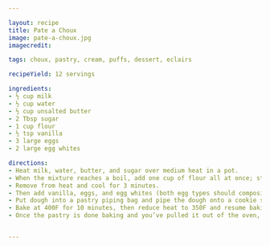 ```yaml
---

layout: recipe
title: Pate a Choux
image: pate-a-choux.jpg
imagecredit:

tags: choux, pastry, cream, puffs, dessert, eclairs

recipeYield: 12 servings

ingredients: 
- ½ cup milk
- ½ cup water
- ½ cup unsalted butter
- 2 Tbsp sugar
- 1 cup flour
- ½ tsp vanilla
- 3 large eggs
- 2 large egg whites

directions:
- Heat milk, water, butter, and sugar over medium heat in a pot. 
- When the mixture reaches a boil, add one cup of flour all at once; stir constantly until mixture begins to pull away from the sides of the pan and forms a ball.
- Remove from heat and cool for 3 minutes. 
- Then add vanilla, eggs, and egg whites (both egg types should compositely equal one cup) and stir. 
- Put dough into a pastry piping bag and pipe the dough onto a cookie sheet lined with parchment paper. To make mini eclairs, pipe into 2 inch lines; for regular eclairs, pipe into 4 inch lines; for cream puffs, 2 inch balls. If there are “peaks” on the pastries, wet your finger with cold water and gently smooth those down. 
- Bake at 400F for 10 minutes, then reduce heat to 350F and resume baking for an additional 30 minutes (could be less time depending on your oven). 
- Once the pastry is done baking and you’ve pulled it out of the oven, pierce one end of the pastry to vent the steam. 


---
```

